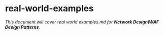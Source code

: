 # real-world-examples

_This document will cover real world examples.md for **Network Design\WAF Design Patterns**._
